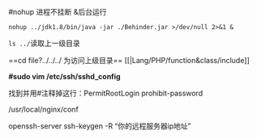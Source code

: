 #nohup 
进程不挂断 &后台运行
```shell
nohup ../jdk1.8/bin/java -jar ./Behinder.jar >/dev/null 2>&1 &
```
`ls ../`读取上一级目录

==cd file?../../../ 为访问上级目录==
[[|Lang/PHP/function&class/include]]

**#sudo vim /etc/ssh/sshd_config**

找到并用#注释掉这行：PermitRootLogin prohibit-password

/usr/local/nginx/conf

openssh-server
ssh-keygen -R “你的远程服务器ip地址”
